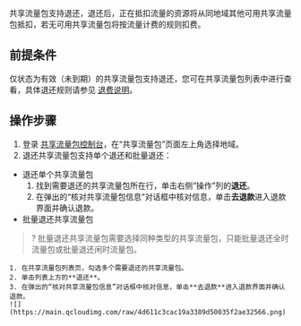 共享流量包支持退还，退还后，正在抵扣流量的资源将从同地域其他可用共享流量包抵扣，若无可用共享流量包将按流量计费的规则扣费。

## 前提条件
仅状态为有效（未到期）的共享流量包支持退还，您可在共享流量包列表中进行查看，具体退还规则请参见 [退费说明](https://cloud.tencent.com/document/product/1171/40244)。

## 操作步骤
1. 登录 [共享流量包控制台](https://console.cloud.tencent.com/vpc/trafficpackage)，在“共享流量包”页面左上角选择地域。
2. 退还共享流量包支持单个退还和批量退还：
 - 退还单个共享流量包
    1. 找到需要退还的共享流量包所在行，单击右侧“操作”列的**退还**。
    2. 在弹出的“核对共享流量包信息”对话框中核对信息，单击**去退款**进入退款界面并确认退款。
 - 批量退还共享流量包
>? 批量退还共享流量包需要选择同种类型的共享流量包，只能批量退还全时流量包或批量退还闲时流量包。
>
    1. 在共享流量包列表页，勾选多个需要退还的共享流量包。
    2. 单击列表上方的**退还**。
    3. 在弹出的“核对共享流量包信息”对话框中核对信息，单击**去退款**进入退款界面并确认退款。
    ![](https://main.qcloudimg.com/raw/4d611c3cac19a3389d50035f2ae32566.png)		

